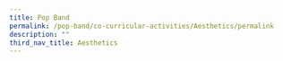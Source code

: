 ```yaml
---
title: Pop Band
permalink: /pop-band/co-curricular-activities/Aesthetics/permalink
description: ""
third_nav_title: Aesthetics
---
```


